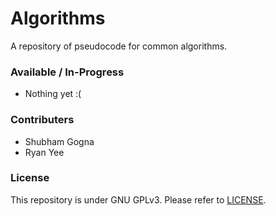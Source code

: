 # Algorithms
A repository of pseudocode for common algorithms.

### Available / In-Progress
- Nothing yet :(

### Contributers
- Shubham Gogna
- Ryan Yee

### License
This repository is under GNU GPLv3. Please refer to [LICENSE](https://github.com/s-gogna/DataStructures/blob/master/LICENSE).
